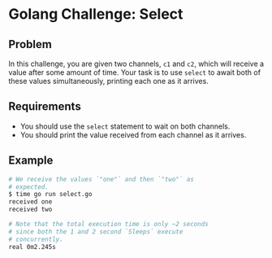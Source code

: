 # Golang Challenge: Select

## Problem

In this challenge, you are given two channels, `c1` and `c2`, which will receive a value after some amount of time. Your task is to use `select` to await both of these values simultaneously, printing each one as it arrives.

## Requirements

- You should use the `select` statement to wait on both channels.
- You should print the value received from each channel as it arrives.

## Example

```sh
# We receive the values `"one"` and then `"two"` as
# expected.
$ time go run select.go
received one
received two

# Note that the total execution time is only ~2 seconds
# since both the 1 and 2 second `Sleeps` execute
# concurrently.
real 0m2.245s
```
